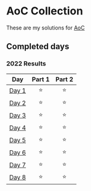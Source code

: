 # AoC Collection

These are my solutions for [AoC](https://adventofcode.com/)

## Completed days

<!--- advent_readme_stars_2015 table --->

<!--- advent_readme_stars_2016 table --->

<!--- advent_readme_stars_2017 table --->

<!--- advent_readme_stars_2018 table --->

<!--- advent_readme_stars_2019 table --->

<!--- advent_readme_stars_2020 table --->

<!--- advent_readme_stars_2021 table --->

<!--- advent_readme_stars_2022 table --->
### 2022 Results

| Day | Part 1 | Part 2 |
| :---: | :---: | :---: |
| [Day 1](https://adventofcode.com/2022/day/1) | ⭐ | ⭐ |
| [Day 2](https://adventofcode.com/2022/day/2) | ⭐ | ⭐ |
| [Day 3](https://adventofcode.com/2022/day/3) | ⭐ | ⭐ |
| [Day 4](https://adventofcode.com/2022/day/4) | ⭐ | ⭐ |
| [Day 5](https://adventofcode.com/2022/day/5) | ⭐ | ⭐ |
| [Day 6](https://adventofcode.com/2022/day/6) | ⭐ | ⭐ |
| [Day 7](https://adventofcode.com/2022/day/7) | ⭐ | ⭐ |
| [Day 8](https://adventofcode.com/2022/day/8) | ⭐ | ⭐ |
<!--- advent_readme_stars_2022 table --->
